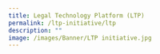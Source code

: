 ```yaml
---
title: Legal Technology Platform (LTP)
permalink: /ltp-initiative/ltp
description: ""
image: /images/Banner/LTP initiative.jpg
---
```



